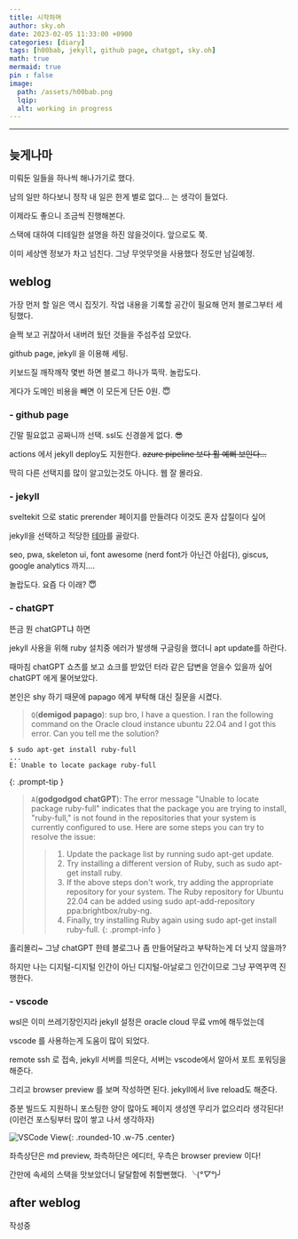 ```yaml
---
title: 시작하며
author: sky.oh
date: 2023-02-05 11:33:00 +0900
categories: [diary]
tags: [h00bab, jekyll, github page, chatgpt, sky.oh]
math: true
mermaid: true
pin : false
image:
  path: /assets/h00bab.png
  lqip: 
  alt: working in progress
---
```


---

## 늦게나마

미뤄둔 일들을 하나씩 해나가기로 했다.

남의 일만 하다보니 정작 내 일은 한게 별로 없다... 는 생각이 들었다.

이제라도 좋으니 조금씩 진행해본다.

스택에 대하여 디테일한 설명을 하진 않을것이다. 앞으로도 쭉. 

이미 세상엔 정보가 차고 넘친다. 그냥 무엇무엇을 사용했다 정도만 남길예정. 

## weblog

가장 먼저 할 일은 역시 집짓기. 작업 내용을 기록할 공간이 필요해 먼저 블로그부터 세팅했다.

슬쩍 보고 귀찮아서 내버려 뒀던 것들을 주섬주섬 모았다.

github page, jekyll 을 이용해 세팅.

키보드질 깨작깨작 몇번 하면 블로그 하나가 뚝딱. 놀랍도다.

게다가 도메인 비용을 빼면 이 모든게 단돈 0원. 😇

### - github page

긴말 필요없고 공짜니까 선택. ssl도 신경쓸게 없다. 😎

actions 에서 jekyll deploy도 지원한다. ~~azure pipeline 보다 훨 예뻐 보인다...~~

딱히 다른 선택지를 많이 알고있는것도 아니다. 웹 잘 몰라요.

### - jekyll

sveltekit 으로 static prerender 페이지를 만들려다 이것도 혼자 삽질이다 싶어

jekyll을 선택하고 적당한 [테마][chirpy-theme]를 골랐다.

seo, pwa, skeleton ui, font awesome (nerd font가 아닌건 아쉽다), giscus, google analytics 까지....

놀랍도다. 요즘 다 이래? 😇

### - chatGPT

뜬금 뭔 chatGPT냐 하면

jekyll 사용을 위해 ruby 설치중 에러가 발생해 구글링을 했더니 apt update를 하란다.

때마침 chatGPT 쇼츠를 보고 쇼크를 받았던 터라 같은 답변을 얻을수 있을까 싶어 chatGPT 에게 물어보았다.

본인은 shy 하기 때문에 papago 에게 부탁해 대신 질문을 시켰다.

> `Q`(**demigod papago**): sup bro, I have a question. I ran the following command on the Oracle cloud instance ubuntu 22.04 and I got this error. Can you tell me the solution? 
```console 
$ sudo apt-get install ruby-full
...
E: Unable to locate package ruby-full
```
{: .prompt-tip }


> `A`(**godgodgod chatGPT**): The error message "Unable to locate package ruby-full" indicates that the package you are trying to install, "ruby-full," is not found in the repositories that your system is currently configured to use. Here are some steps you can try to resolve the issue:
>> 1. Update the package list by running sudo apt-get update.
>> 2. Try installing a different version of Ruby, such as sudo apt-get install ruby.
>> 3. If the above steps don't work, try adding the appropriate repository for your system. The Ruby repository for Ubuntu 22.04 can be added using sudo apt-add-repository ppa:brightbox/ruby-ng.
>> 4. Finally, try installing Ruby again using sudo apt-get install ruby-full.
{: .prompt-info }

홀리몰리~ 그냥 chatGPT 한테 블로그나 좀 만들어달라고 부탁하는게 더 낫지 않을까?

하지만 나는 디지털-디지털 인간이 아닌 디지털-아날로그 인간이므로 그냥 꾸역꾸역 진행한다.

### - vscode

wsl은 이미 쓰레기장인지라 jekyll 설정은 oracle cloud 무료 vm에 해두었는데

vscode 를 사용하는게 도움이 많이 되었다.

remote ssh 로 접속, jekyll 서버를 띄운다, 서버는 vscode에서 알아서 포트 포워딩을 해준다.

그리고 browser preview 를 보며 작성하면 된다. jekyll에서 live reload도 해준다.

증분 빌드도 지원하니 포스팅한 양이 많아도 페이지 생성엔 무리가 없으리라 생각된다! (이런건 포스팅부터 많이 쌓고 나서 생각하자)

![VSCode View][vscode-view]{: .rounded-10 .w-75 .center}

좌측상단은 md preview, 좌측하단은 에디터, 우측은 browser preview 이다!

간만에 속세의 스택을 맛보았더니 달달함에 취할뻔했다. ╰(*°▽°*)╯

## after weblog

작성중


[chirpy-theme]:https://github.com/cotes2020/jekyll-theme-chirpy
[vscode-view]:https://user-images.githubusercontent.com/23205935/217317786-606df16f-84d1-4d22-be9a-c5b059f338dd.png